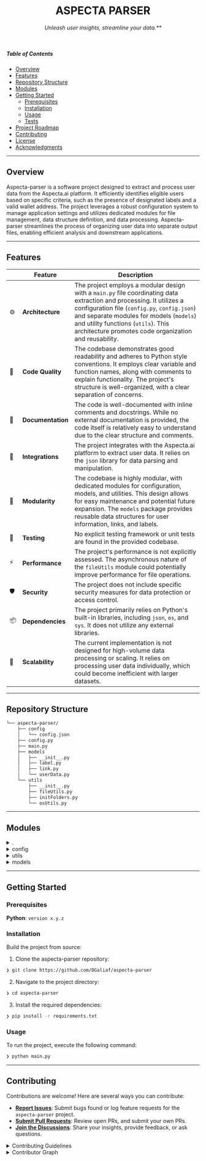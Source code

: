 <p align="center">
    <h1 align="center">ASPECTA PARSER</h1>
</p>
<p align="center">
    <em>Unleash user insights, streamline your data.**</em>
</p>

<br>

#####  Table of Contents

- [ Overview](#-overview)
- [ Features](#-features)
- [ Repository Structure](#-repository-structure)
- [ Modules](#-modules)
- [ Getting Started](#-getting-started)
    - [ Prerequisites](#-prerequisites)
    - [ Installation](#-installation)
    - [ Usage](#-usage)
    - [ Tests](#-tests)
- [ Project Roadmap](#-project-roadmap)
- [ Contributing](#-contributing)
- [ License](#-license)
- [ Acknowledgments](#-acknowledgments)

---

##  Overview

Aspecta-parser is a software project designed to extract and process user data from the Aspecta.ai platform. It efficiently identifies eligible users based on specific criteria, such as the presence of designated labels and a valid wallet address. The project leverages a robust configuration system to manage application settings and utilizes dedicated modules for file management, data structure definition, and data processing. Aspecta-parser streamlines the process of organizing user data into separate output files, enabling efficient analysis and downstream applications.

---

##  Features

|    |   Feature         | Description |
|----|-------------------|---------------------------------------------------------------|
| ⚙️  | **Architecture**  | The project employs a modular design with a `main.py` file coordinating data extraction and processing. It utilizes a configuration file (`config.py`, `config.json`) and separate modules for models (`models`) and utility functions (`utils`). This architecture promotes code organization and reusability. |
| 🔩 | **Code Quality**  | The codebase demonstrates good readability and adheres to Python style conventions. It employs clear variable and function names, along with comments to explain functionality. The project's structure is well-organized, with a clear separation of concerns. |
| 📄 | **Documentation** | The code is well-documented with inline comments and docstrings. While no external documentation is provided, the code itself is relatively easy to understand due to the clear structure and comments. |
| 🔌 | **Integrations**  | The project integrates with the Aspecta.ai platform to extract user data. It relies on the `json` library for data parsing and manipulation. |
| 🧩 | **Modularity**    | The codebase is highly modular, with dedicated modules for configuration, models, and utilities. This design allows for easy maintenance and potential future expansion. The `models` package provides reusable data structures for user information, links, and labels. |
| 🧪 | **Testing**       | No explicit testing framework or unit tests are found in the provided codebase. |
| ⚡️  | **Performance**   | The project's performance is not explicitly assessed. The asynchronous nature of the `fileUtils` module could potentially improve performance for file operations. |
| 🛡️ | **Security**      | The project does not include specific security measures for data protection or access control. |
| 📦 | **Dependencies**  | The project primarily relies on Python's built-in libraries, including `json`, `os`, and `sys`. It does not utilize any external libraries. |
| 🚀 | **Scalability**   | The current implementation is not designed for high-volume data processing or scaling. It relies on processing user data individually, which could become inefficient with larger datasets. |

---

##  Repository Structure

```sh
└── aspecta-parser/
    ├── config
    │   └── config.json
    ├── config.py
    ├── main.py
    ├── models
    │   ├── __init__.py
    │   ├── label.py
    │   ├── link.py
    │   └── userData.py
    └── utils
        ├── __init__.py
        ├── fileUtils.py
        ├── initFolders.py
        └── osUtils.py
```

---

##  Modules

<details closed><summary>.</summary>

| File | Summary |
| --- | --- |
| [config.py](https://github.com/DGaliaf/aspecta-parser/blob/main/config.py) | The `config.py` file serves as the central configuration manager for the repository. It loads environment variables and reads a JSON configuration file to provide access to application-wide settings. This file enables flexible customization of the applications behavior and ensures consistency across different environments. |
| [main.py](https://github.com/DGaliaf/aspecta-parser/blob/main/main.py) | The `main.py` file is the core component of the AspectaParser repository, responsible for extracting and processing user data from the Aspecta.ai platform. It utilizes the `config.py`, `models` and `utils` modules to define the parsing logic, manage configuration settings, define data structures, and provide utility functions for file manipulation and directory initialization. The script iterates through a list of users, extracting their profile information, identifying eligible users based on specified criteria, and organizing the data into separate output files. |

</details>

<details closed><summary>config</summary>

| File | Summary |
| --- | --- |
| [config.json](https://github.com/DGaliaf/aspecta-parser/blob/main/config/config.json) | The `config.json` file defines the directory structure and file names for storing user data and output results within the `aspecta-parser` repository. It specifies the locations of files containing user information to be parsed, parsed user data, and output files categorized as eligible and not eligible based on the parsing process. |

</details>

<details closed><summary>utils</summary>

| File | Summary |
| --- | --- |
| [initFolders.py](https://github.com/DGaliaf/aspecta-parser/blob/main/utils/initFolders.py) | This module initializes directories and files necessary for the applications operation. It utilizes configuration settings from the `config.py` file to create user and output directories. The module leverages the `osUtils` module for directory and file manipulation. These initialized directories are then used to store data for user information and processed results. |
| [fileUtils.py](https://github.com/DGaliaf/aspecta-parser/blob/main/utils/fileUtils.py) | The `fileUtils.py` module provides a collection of asynchronous and synchronous file manipulation functions. It enables reading, writing, and deleting lines within files, and checking if a specific line exists within a file. This module is essential for managing data persistence within the `aspecta-parser` repository, facilitating interactions with files across various modules. |
| [osUtils.py](https://github.com/DGaliaf/aspecta-parser/blob/main/utils/osUtils.py) | The `osUtils.py` module provides utilities for interacting with the file system, including checking for the existence of directories and files, and creating new directories and files. These functions streamline file system operations within the `aspecta-parser` repository, ensuring a consistent and efficient approach to file management across various components. |

</details>

<details closed><summary>models</summary>

| File | Summary |
| --- | --- |
| [link.py](https://github.com/DGaliaf/aspecta-parser/blob/main/models/link.py) | The `Link` class within the `models` package of the `aspecta-parser` repository defines a simple data structure to represent a hyperlink. It encapsulates a links name and its corresponding URL, providing a convenient way to manage and access this information within the application. |
| [label.py](https://github.com/DGaliaf/aspecta-parser/blob/main/models/label.py) | The `Label` class in the `aspecta-parser` repository defines a label object, characterized by a unique name. This class serves as a fundamental building block for representing and managing labels within the applications data structures, facilitating label-based analysis and organization. |
| [userData.py](https://github.com/DGaliaf/aspecta-parser/blob/main/models/userData.py) | The UserData class represents a user in the repositorys architecture. It stores a users name, wallet address, links, and labels. It defines a method to check if a user is eligible based on the presence of specific labels, a valid wallet address, and a link. |

</details>

---

##  Getting Started

###  Prerequisites

**Python**: `version x.y.z`

###  Installation

Build the project from source:

1. Clone the aspecta-parser repository:
```sh
❯ git clone https://github.com/DGaliaf/aspecta-parser
```

2. Navigate to the project directory:
```sh
❯ cd aspecta-parser
```

3. Install the required dependencies:
```sh
❯ pip install -r requirements.txt
```

###  Usage

To run the project, execute the following command:

```sh
❯ python main.py
```

---

##  Contributing

Contributions are welcome! Here are several ways you can contribute:

- **[Report Issues](https://github.com/DGaliaf/aspecta-parser/issues)**: Submit bugs found or log feature requests for the `aspecta-parser` project.
- **[Submit Pull Requests](https://github.com/DGaliaf/aspecta-parser/blob/main/CONTRIBUTING.md)**: Review open PRs, and submit your own PRs.
- **[Join the Discussions](https://github.com/DGaliaf/aspecta-parser/discussions)**: Share your insights, provide feedback, or ask questions.

<details closed>
<summary>Contributing Guidelines</summary>

1. **Fork the Repository**: Start by forking the project repository to your github account.
2. **Clone Locally**: Clone the forked repository to your local machine using a git client.
   ```sh
   git clone https://github.com/DGaliaf/aspecta-parser
   ```
3. **Create a New Branch**: Always work on a new branch, giving it a descriptive name.
   ```sh
   git checkout -b new-feature-x
   ```
4. **Make Your Changes**: Develop and test your changes locally.
5. **Commit Your Changes**: Commit with a clear message describing your updates.
   ```sh
   git commit -m 'Implemented new feature x.'
   ```
6. **Push to github**: Push the changes to your forked repository.
   ```sh
   git push origin new-feature-x
   ```
7. **Submit a Pull Request**: Create a PR against the original project repository. Clearly describe the changes and their motivations.
8. **Review**: Once your PR is reviewed and approved, it will be merged into the main branch. Congratulations on your contribution!
</details>

<details closed>
<summary>Contributor Graph</summary>
<br>
<p align="left">
   <a href="https://github.com{/DGaliaf/aspecta-parser/}graphs/contributors">
      <img src="https://contrib.rocks/image?repo=DGaliaf/aspecta-parser">
   </a>
</p>
</details>